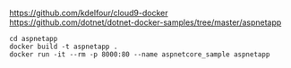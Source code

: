 https://github.com/kdelfour/cloud9-docker
https://github.com/dotnet/dotnet-docker-samples/tree/master/aspnetapp
```console
cd aspnetapp
docker build -t aspnetapp .
docker run -it --rm -p 8000:80 --name aspnetcore_sample aspnetapp
```
